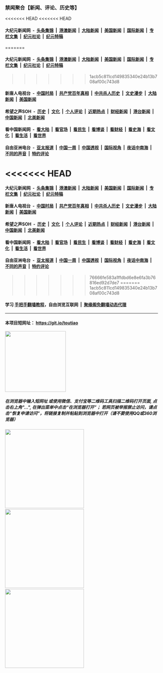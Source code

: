 ### 禁闻聚合【新闻、评论、历史等】

<<<<<<< HEAD
<<<<<<< HEAD
#### 大纪元新闻网 &nbsp;-&nbsp; [头条集锦](indexes/E头条集锦.md?t=05190802) &nbsp;|&nbsp; [港澳新闻](indexes/E港澳新闻.md?t=05190802)  &nbsp;|&nbsp; [大陆新闻](indexes/E大陆新闻.md?t=05190802) &nbsp;|&nbsp; [美国新闻](indexes/E美国新闻.md?t=05190802) &nbsp;|&nbsp; [国际新闻](indexes/E国际新闻.md?t=05190802) &nbsp;|&nbsp; [专栏文集](indexes/E专栏文集.md?t=05190802) &nbsp;|&nbsp; [纪元社论](indexes/E纪元社论.md?t=05190802) &nbsp;|&nbsp; [纪元特稿](indexes/E纪元特稿.md?t=05190802) 
=======
#### 大纪元新闻网 &nbsp;-&nbsp; [头条集锦](https://github.com/easy2view/epoch-news/blob/master/README.md?t=05190802) &nbsp;|&nbsp; [港澳新闻](https://github.com/easy2view/epoch-news/blob/master/README.md?t=05190802)  &nbsp;|&nbsp; [大陆新闻](https://github.com/easy2view/epoch-news/blob/master/README.md?t=05190802) &nbsp;|&nbsp; [美国新闻](https://github.com/easy2view/epoch-news/blob/master/README.md?t=05190802) &nbsp;|&nbsp; [国际新闻](https://github.com/easy2view/epoch-news/blob/master/README.md?t=05190802) &nbsp;|&nbsp; [专栏文集](https://github.com/easy2view/epoch-comment/blob/master/README.md?t=05190802) &nbsp;|&nbsp; [纪元社论](https://github.com/easy2view/epoch-comment/blob/master/README.md?t=05190802) &nbsp;|&nbsp; [纪元特稿](https://github.com/easy2view/epoch-comment/blob/master/README.md?t=05190802) 
>>>>>>> 1acb5c811cd149835340e24b13b708af00c743d8

#### 新唐人电视台 &nbsp;-&nbsp; [中国时局](indexes/N中国时局.md?t=05190802) &nbsp;|&nbsp; [共产党百年真相](indexes/N共产党百年真相.md?t=05190802) &nbsp;|&nbsp; [中共杀人历史](indexes/N中共杀人历史.md?t=05190802) &nbsp;|&nbsp; [文史漫步](indexes/N文史漫步.md?t=05190802) &nbsp;|&nbsp; [大陆新闻](indexes/N大陆新闻.md?t=05190802) &nbsp;|&nbsp; [美国新闻](indexes/N美国新闻.md?t=05190802)

#### 希望之声SOH &nbsp;-&nbsp; [历史](indexes/H历史.md?t=05190802) &nbsp;|&nbsp; [文化](indexes/H文化.md?t=05190802) &nbsp;|&nbsp; [个人评论](indexes/H个人评论.md?t=05190802)  &nbsp;|&nbsp; [近期热点](indexes/H近期热点.md?t=05190802) &nbsp;|&nbsp; [财经新闻](indexes/H财经新闻.md?t=05190802) &nbsp;|&nbsp; [港台新闻](indexes/H港台新闻.md?t=05190802) &nbsp;|&nbsp; [中国新闻](indexes/H中国新闻.md?t=05190802) &nbsp;|&nbsp; [北美新闻](indexes/H北美新闻.md?t=05190802)

#### 看中国新闻网 &nbsp;-&nbsp; [看大陆](indexes/S看大陆.md?t=05190802) &nbsp;|&nbsp; [看官场](indexes/S看官场.md?t=05190802) &nbsp;|&nbsp; [看民生](indexes/S看民生.md?t=05190802)  &nbsp;|&nbsp; [看博谈](indexes/S看博谈.md?t=05190802) &nbsp;|&nbsp; [看财经](indexes/S看财经.md?t=05190802) &nbsp;|&nbsp; [看史海](indexes/S看史海.md?t=05190802) &nbsp;|&nbsp; [看文化](indexes/S看文化.md?t=05190802) &nbsp;|&nbsp; [看生活](indexes/S看生活.md?t=05190802) &nbsp;|&nbsp; [看世界](indexes/S看世界.md?t=05190802)

#### 自由亚洲电台 &nbsp;-&nbsp; [亚太报道](indexes/R亚太报道.md?t=05190802) &nbsp;|&nbsp; [中国一周](indexes/R中国一周.md?t=05190802) &nbsp;|&nbsp; [中国透视](indexes/R中国透视.md?t=05190802)  &nbsp;|&nbsp; [国际视角](indexes/R国际视角.md?t=05190802) &nbsp;|&nbsp; [夜话中南海](indexes/R夜话中南海.md?t=05190802) &nbsp;|&nbsp; [不同的声音](indexes/R不同的声音.md?t=05190802) &nbsp;|&nbsp; [特约评论](indexes/R特约评论.md?t=05190802)
<<<<<<< HEAD
=======
#### 大纪元新闻网 &nbsp;-&nbsp; [头条集锦](https://github.com/easy2view/epoch-news/blob/master/README.md?t=05190802) &nbsp;|&nbsp; [港澳新闻](https://github.com/easy2view/epoch-news/blob/master/README.md?t=05190802)  &nbsp;|&nbsp; [大陆新闻](https://github.com/easy2view/epoch-news/blob/master/README.md?t=05190802) &nbsp;|&nbsp; [美国新闻](https://github.com/easy2view/epoch-news/blob/master/README.md?t=05190802) &nbsp;|&nbsp; [国际新闻](https://github.com/easy2view/epoch-news/blob/master/README.md?t=05190802) &nbsp;|&nbsp; [专栏文集](https://github.com/easy2view/epoch-comment/blob/master/README.md?t=05190802) &nbsp;|&nbsp; [纪元社论](https://github.com/easy2view/epoch-comment/blob/master/README.md?t=05190802) &nbsp;|&nbsp; [纪元特稿](https://github.com/easy2view/epoch-comment/blob/master/README.md?t=05190802) 

#### 新唐人电视台 &nbsp;-&nbsp; [中国时局](indexes/N中国时局.md?t=05190802) &nbsp;|&nbsp; [共产党百年真相](indexes/N共产党百年真相.md?t=05190802) &nbsp;|&nbsp; [中共杀人历史](indexes/N中共杀人历史.md?t=05190802) &nbsp;|&nbsp; [文史漫步](indexes/N文史漫步.md?t=05190802) &nbsp;|&nbsp; [大陆新闻](indexes/N大陆新闻.md?t=05190802) &nbsp;|&nbsp; [美国新闻](indexes/N美国新闻.md?t=05190802)

#### 希望之声SOH &nbsp;-&nbsp; [历史](indexes/H历史.md?t=05190802) &nbsp;|&nbsp; [文化](indexes/H文化.md?t=05190802) &nbsp;|&nbsp; [个人评论](indexes/H个人评论.md?t=05190802)  &nbsp;|&nbsp; [近期热点](indexes/H近期热点.md?t=05190802) &nbsp;|&nbsp; [财经新闻](indexes/H财经新闻.md?t=05190802) &nbsp;|&nbsp; [港台新闻](indexes/H港台新闻.md?t=05190802) &nbsp;|&nbsp; [中国新闻](indexes/H中国新闻.md?t=05190802) &nbsp;|&nbsp; [北美新闻](indexes/H北美新闻.md?t=05190802)

#### 看中国新闻网 &nbsp;-&nbsp; [看大陆](indexes/S看大陆.md?t=05190802) &nbsp;|&nbsp; [看官场](indexes/S看官场.md?t=05190802) &nbsp;|&nbsp; [看民生](indexes/S看民生.md?t=05190802)  &nbsp;|&nbsp; [看博谈](indexes/S看博谈.md?t=05190802) &nbsp;|&nbsp; [看财经](indexes/S看财经.md?t=05190802) &nbsp;|&nbsp; [看史海](indexes/S看史海.md?t=05190802) &nbsp;|&nbsp; [看文化](indexes/S看文化.md?t=05190802) &nbsp;|&nbsp; [看生活](indexes/S看生活.md?t=05190802) &nbsp;|&nbsp; [看世界](indexes/S看世界.md?t=05190802)

#### 自由亚洲电台 &nbsp;-&nbsp; [亚太报道](indexes/R亚太报道.md?t=05190802) &nbsp;|&nbsp; [中国一周](indexes/R中国一周.md?t=05190802) &nbsp;|&nbsp; [中国透视](indexes/R中国透视.md?t=05190802)  &nbsp;|&nbsp; [国际视角](indexes/R国际视角.md?t=05190802) &nbsp;|&nbsp; [夜话中南海](indexes/R夜话中南海.md?t=05190802) &nbsp;|&nbsp; [不同的声音](indexes/R不同的声音.md?t=05190802) &nbsp;|&nbsp; [特约评论](indexes/R特约评论.md?t=05190802)
>>>>>>> 76666fe583a1ffdbd6e8e6fa3b76816ed92d7de7
=======
>>>>>>> 1acb5c811cd149835340e24b13b708af00c743d8

#### 学习 [手把手翻墙教程](https://github.com/gfw-breaker/guides/wiki)，自由浏览互联网 &nbsp;|&nbsp; [聚缘阁免翻墙动态代理](https://git.io/jyg36)

----

#### 本项目短网址： https://git.io/toutiao
<img src="https://raw.githubusercontent.com/gfw-breaker/banned-news/master/scripts/img/qr.png" width="200px"/>  

##### 在浏览器中输入短网址 或使用微信、支付宝等二维码工具扫描二维码打开页面, 点击右上角"...", 在弹出菜单中点击“在浏览器打开”； 若网页被举报禁止访问，请点击“恢复申请访问”，将链接复制并粘贴到浏览器中打开（请不要使用QQ或360浏览器）

<img src="https://raw.githubusercontent.com/gfw-breaker/banned-news/master/scripts/img/1.png" width="260px"/> &nbsp; <img src="https://raw.githubusercontent.com/gfw-breaker/banned-news/master/scripts/img/2.png" width="260px"/> &nbsp; <img src="https://raw.githubusercontent.com/gfw-breaker/banned-news/master/scripts/img/3.png" width="260px"/>
